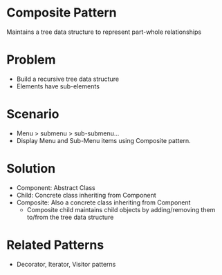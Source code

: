 # Composite Pattern
Maintains a tree data structure to represent part-whole relationships 

# Problem
* Build a recursive tree data structure
* Elements have sub-elements

# Scenario
* Menu > submenu > sub-submenu...
* Display Menu and Sub-Menu items using Composite pattern.

# Solution
* Component: Abstract Class
* Child: Concrete class inheriting from Component
* Composite: Also a concrete class inheriting from Component
    * Composite child maintains child objects by adding/removing them to/from the tree data structure

# Related Patterns
* Decorator, Iterator, Visitor patterns

